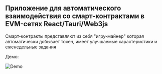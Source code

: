 ## Приложение для автоматического взаимодействия со смарт-контрактами в EVM-сетях React/Tauri/Web3js
Смарт-контракты представляют из себя "игру-майнер" которая автоматически добывает токен, имеет улучшаемые характеристики и еженедельные задания

Демо:

![Demo](https://github.com/user-attachments/assets/cc0331f2-49ca-48c4-aa40-8a56b7a9d8fa)
